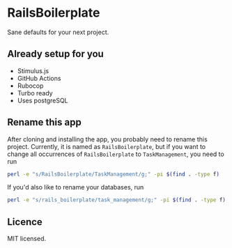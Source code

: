 # RailsBoilerplate

Sane defaults for your next project.

## Already setup for you

- Stimulus.js
- GitHub Actions
- Rubocop
- Turbo ready
- Uses postgreSQL

## Rename this app

After cloning and installing the app, you probably need to rename
this project. Currently, it is named as `RailsBoilerplate`, but
if you want to change all occurrences of `RailsBoilerplate` to
`TaskManagement`, you need to run

```bash
perl -e "s/RailsBoilerplate/TaskManagement/g;" -pi $(find . -type f)
```

If you'd also like to rename your databases, run

```bash
perl -e "s/rails_boilerplate/task_management/g;" -pi $(find . -type f)
```

## Licence

MIT licensed.
